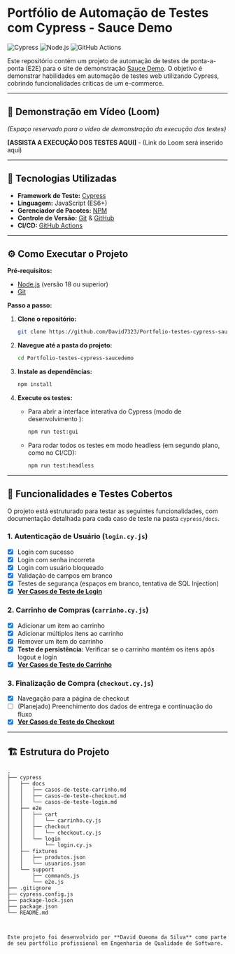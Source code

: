 # Portfólio de Automação de Testes com Cypress - Sauce Demo

![Cypress](https://img.shields.io/badge/Cypress-13.13.1-brightgreen )
![Node.js](https://img.shields.io/badge/Node.js-v20.15.1-blue )
![GitHub Actions](https://img.shields.io/badge/CI/CD-GitHub_Actions-blueviolet )

Este repositório contém um projeto de automação de testes de ponta-a-ponta (E2E) para o site de demonstração [Sauce Demo](https://www.saucedemo.com/ ). O objetivo é demonstrar habilidades em automação de testes web utilizando Cypress, cobrindo funcionalidades críticas de um e-commerce.

---

## 🎥 Demonstração em Vídeo (Loom)

*(Espaço reservado para o vídeo de demonstração da execução dos testes)*

**[ASSISTA A EXECUÇÃO DOS TESTES AQUI]** - (Link do Loom será inserido aqui)

---

## 🚀 Tecnologias Utilizadas

*   **Framework de Teste:** [Cypress](https://www.cypress.io/ )
*   **Linguagem:** JavaScript (ES6+)
*   **Gerenciador de Pacotes:** [NPM](https://www.npmjs.com/ )
*   **Controle de Versão:** [Git](https://git-scm.com/ ) & [GitHub](https://github.com/ )
*   **CI/CD:** [GitHub Actions](https://github.com/features/actions )

---

## ⚙️ Como Executar o Projeto

**Pré-requisitos:**
*   [Node.js](https://nodejs.org/en/ ) (versão 18 ou superior)
*   [Git](https://git-scm.com/ )

**Passo a passo:**

1.  **Clone o repositório:**
    ```bash
    git clone https://github.com/David7323/Portfolio-testes-cypress-saucedemo.git
    ```

2.  **Navegue até a pasta do projeto:**
    ```bash
    cd Portfolio-testes-cypress-saucedemo
    ```

3.  **Instale as dependências:**
    ```bash
    npm install
    ```

4.  **Execute os testes:**

    *   Para abrir a interface interativa do Cypress (modo de desenvolvimento ):
        ```bash
        npm run test:gui
        ```
    *   Para rodar todos os testes em modo headless (em segundo plano, como no CI/CD):
        ```bash
        npm run test:headless
        ```

---

## 🧪 Funcionalidades e Testes Cobertos

O projeto está estruturado para testar as seguintes funcionalidades, com documentação detalhada para cada caso de teste na pasta `cypress/docs`.

### 1. Autenticação de Usuário (`login.cy.js`)
-   [x] Login com sucesso
-   [x] Login com senha incorreta
-   [x] Login com usuário bloqueado
-   [x] Validação de campos em branco
-   [x] Testes de segurança (espaços em branco, tentativa de SQL Injection)
-   [x] **[Ver Casos de Teste de Login](cypress/docs/casos-de-teste-login.md)**

### 2. Carrinho de Compras (`carrinho.cy.js`)
-   [x] Adicionar um item ao carrinho
-   [x] Adicionar múltiplos itens ao carrinho
-   [x] Remover um item do carrinho
-   [x] **Teste de persistência:** Verificar se o carrinho mantém os itens após logout e login
-   [x] **[Ver Casos de Teste do Carrinho](cypress/docs/casos-de-teste-carrinho.md)**

### 3. Finalização de Compra (`checkout.cy.js`)
-   [x] Navegação para a página de checkout
-   [ ] (Planejado) Preenchimento dos dados de entrega e continuação do fluxo
-   [x] **[Ver Casos de Teste do Checkout](cypress/docs/casos-de-teste-checkout.md)**

--- 
## 🏗️ Estrutura do Projeto

```text
.
├── cypress
│   ├── docs
│   │   ├── casos-de-teste-carrinho.md
│   │   ├── casos-de-teste-checkout.md
│   │   └── casos-de-teste-login.md
│   ├── e2e
│   │   ├── cart
│   │   │   └── carrinho.cy.js
│   │   ├── checkout
│   │   │   └── checkout.cy.js
│   │   └── login
│   │       └── login.cy.js
│   ├── fixtures
│   │   ├── produtos.json
│   │   └── usuarios.json
│   └── support
│       ├── commands.js
│       └── e2e.js
├── .gitignore
├── cypress.config.js
├── package-lock.json
├── package.json
└── README.md



Este projeto foi desenvolvido por **David Queoma da Silva** como parte de seu portfólio profissional em Engenharia de Qualidade de Software.

